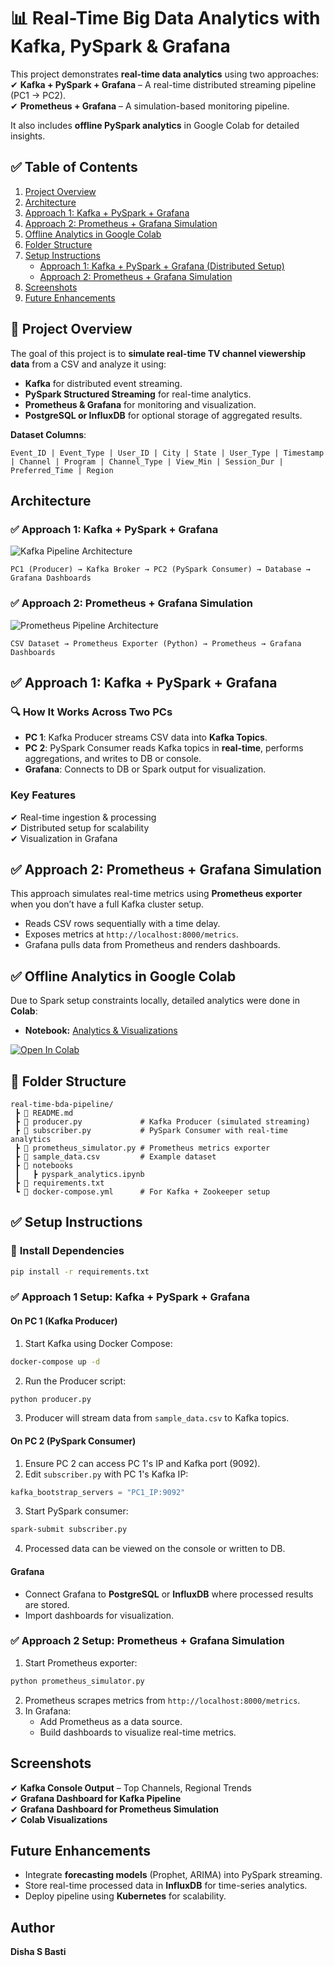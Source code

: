
# 📊 Real-Time Big Data Analytics with Kafka, PySpark & Grafana  

This project demonstrates **real-time data analytics** using two approaches:  
✔ **Kafka + PySpark + Grafana** – A real-time distributed streaming pipeline (PC1 → PC2).  
✔ **Prometheus + Grafana** – A simulation-based monitoring pipeline.  

It also includes **offline PySpark analytics** in Google Colab for detailed insights.  


## ✅ Table of Contents  
1. [Project Overview](#project-overview)  
2. [Architecture](#architecture)  
3. [Approach 1: Kafka + PySpark + Grafana](#approach-1-kafka--pyspark--grafana)  
4. [Approach 2: Prometheus + Grafana Simulation](#approach-2-prometheus--grafana-simulation)  
5. [Offline Analytics in Google Colab](#offline-analytics-in-google-colab)  
6. [Folder Structure](#folder-structure)  
7. [Setup Instructions](#setup-instructions)  
   - [Approach 1: Kafka + PySpark + Grafana (Distributed Setup)](#approach-1-setup-kafka--pyspark--grafana)  
   - [Approach 2: Prometheus + Grafana Simulation](#approach-2-setup-prometheus--grafana-simulation)  
8. [Screenshots](#screenshots)  
9. [Future Enhancements](#future-enhancements)  


## 📌 Project Overview  
The goal of this project is to **simulate real-time TV channel viewership data** from a CSV and analyze it using:  
- **Kafka** for distributed event streaming.  
- **PySpark Structured Streaming** for real-time analytics.  
- **Prometheus & Grafana** for monitoring and visualization.  
- **PostgreSQL or InfluxDB** for optional storage of aggregated results.  

**Dataset Columns**:  
```
Event_ID | Event_Type | User_ID | City | State | User_Type | Timestamp | Channel | Program | Channel_Type | View_Min | Session_Dur | Preferred_Time | Region
```


## Architecture  

### ✅ Approach 1: Kafka + PySpark + Grafana  
![Kafka Pipeline Architecture](images/kafka_pipeline.png)

```
PC1 (Producer) → Kafka Broker → PC2 (PySpark Consumer) → Database → Grafana Dashboards
```


### ✅ Approach 2: Prometheus + Grafana Simulation  
![Prometheus Pipeline Architecture](images/prometheus_pipeline.png)

```
CSV Dataset → Prometheus Exporter (Python) → Prometheus → Grafana Dashboards
```


## ✅ Approach 1: Kafka + PySpark + Grafana  

### 🔍 How It Works Across Two PCs  
- **PC 1**: Kafka Producer streams CSV data into **Kafka Topics**.  
- **PC 2**: PySpark Consumer reads Kafka topics in **real-time**, performs aggregations, and writes to DB or console.  
- **Grafana**: Connects to DB or Spark output for visualization.  

### Key Features  
✔ Real-time ingestion & processing  
✔ Distributed setup for scalability  
✔ Visualization in Grafana  


## ✅ Approach 2: Prometheus + Grafana Simulation  
This approach simulates real-time metrics using **Prometheus exporter** when you don’t have a full Kafka cluster setup.  

- Reads CSV rows sequentially with a time delay.  
- Exposes metrics at `http://localhost:8000/metrics`.  
- Grafana pulls data from Prometheus and renders dashboards.  


## ✅ Offline Analytics in Google Colab  
Due to Spark setup constraints locally, detailed analytics were done in **Colab**:  

- **Notebook:** [Analytics & Visualizations](https://colab.research.google.com/drive/1t2X3r2MHtKUaQ4ilkXLT3vJh5Q8eIaTT?usp=sharing)  

[![Open In Colab](https://colab.research.google.com/assets/colab-badge.svg)](https://colab.research.google.com/drive/1t2X3r2MHtKUaQ4ilkXLT3vJh5Q8eIaTT?usp=sharing)


## 📂 Folder Structure  

```
real-time-bda-pipeline/
 ┣ 📜 README.md
 ┣ 📜 producer.py             # Kafka Producer (simulated streaming)
 ┣ 📜 subscriber.py           # PySpark Consumer with real-time analytics
 ┣ 📜 prometheus_simulator.py # Prometheus metrics exporter
 ┣ 📜 sample_data.csv         # Example dataset
 ┣ 📂 notebooks
 ┃   ┣ pyspark_analytics.ipynb
 ┣ 📜 requirements.txt
 ┗ 📜 docker-compose.yml      # For Kafka + Zookeeper setup
```


## ✅ Setup Instructions  

### 🔹 **Install Dependencies**  
```bash
pip install -r requirements.txt
```

### ✅ Approach 1 Setup: Kafka + PySpark + Grafana  

#### **On PC 1 (Kafka Producer)**  
1. Start Kafka using Docker Compose:  
```bash
docker-compose up -d
```
2. Run the Producer script:  
```bash
python producer.py
```
3. Producer will stream data from `sample_data.csv` to Kafka topics.  

#### **On PC 2 (PySpark Consumer)**  
1. Ensure PC 2 can access PC 1's IP and Kafka port (9092).  
2. Edit `subscriber.py` with PC 1's Kafka IP:  
```python
kafka_bootstrap_servers = "PC1_IP:9092"
```
3. Start PySpark consumer:  
```bash
spark-submit subscriber.py
```
4. Processed data can be viewed on the console or written to DB.  

#### **Grafana**  
- Connect Grafana to **PostgreSQL** or **InfluxDB** where processed results are stored.  
- Import dashboards for visualization.  

### ✅ Approach 2 Setup: Prometheus + Grafana Simulation  

1. Start Prometheus exporter:  
```bash
python prometheus_simulator.py
```
2. Prometheus scrapes metrics from `http://localhost:8000/metrics`.  
3. In Grafana:  
   - Add Prometheus as a data source.  
   - Build dashboards to visualize real-time metrics.  

## Screenshots  
✔ **Kafka Console Output** – Top Channels, Regional Trends  
✔ **Grafana Dashboard for Kafka Pipeline**  
✔ **Grafana Dashboard for Prometheus Simulation**  
✔ **Colab Visualizations**  


## Future Enhancements  
- Integrate **forecasting models** (Prophet, ARIMA) into PySpark streaming.  
- Store real-time processed data in **InfluxDB** for time-series analytics.  
- Deploy pipeline using **Kubernetes** for scalability.

## Author 
**Disha S Basti**
